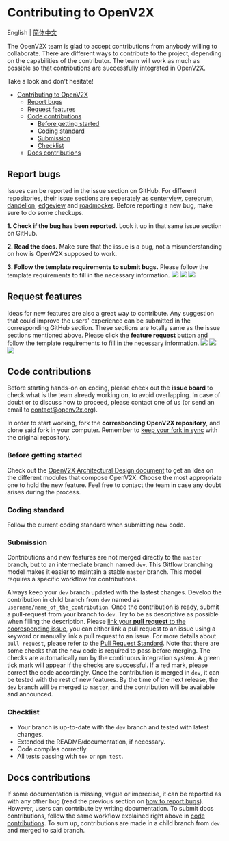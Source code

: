 # Contributing to OpenV2X

English | [简体中文](./v2x_contribution-zh_CN.md)

The OpenV2X team is glad to accept contributions from anybody willing to collaborate. There are
different ways to contribute to the project, depending on the capabilities of the contributor. The
team will work as much as possible so that contributions are successfully integrated in OpenV2X.

Take a look and don't hesitate!

- [Contributing to OpenV2X](#contributing-to-openv2x)
  - [Report bugs](#report-bugs)
  - [Request features](#request-features)
  - [Code contributions](#code-contributions)
    - [Before getting started](#before-getting-started)
    - [Coding standard](#coding-standard)
    - [Submission](#submission)
    - [Checklist](#checklist)
  - [Docs contributions](#docs-contributions)

## Report bugs

Issues can be reported in the issue section on GitHub. For different repositories, their issue
sections are seperately as [centerview](https://github.com/open-v2x/centerview/issues),
[cerebrum](https://github.com/open-v2x/cerebrum/issues),
[dandelion](https://github.com/open-v2x/dandelion/issues),
[edgeview](https://github.com/open-v2x/edgeview/issues) and
[roadmocker](https://github.com/open-v2x/roadmocker/issues). Before reporting a new bug, make sure
to do some checkups.

**1. Check if the bug has been reported.** Look it up in that same issue section on GitHub.

**2. Read the docs.** Make sure that the issue is a bug, not a misunderstanding on how is OpenV2X
supposed to work.

**3. Follow the template requirements to submit bugs.** Please follow the template requirements to
fill in the necessary information. ![](images/issues_button.png) ![](images/bug_report_button.png)
![](images/bug_report_template.png)

## Request features

Ideas for new features are also a great way to contribute. Any suggestion that could improve the
users' experience can be submitted in the corresponding GitHub section. These sections are totally
same as the issue sections mentioned above. Please click the **feature request** button and follow
the template requirements to fill in the necessary information. ![](images/issues_button.png)
![](images/feature_request_button.png) ![](images/feature_request_template.png)

## Code contributions

Before starting hands-on on coding, please check out the **issue board** to check what is the team
already working on, to avoid overlapping. In case of doubt or to discuss how to proceed, please
contact one of us (or send an email to contact@openv2x.org).

In order to start working, fork the **corresbonding OpenV2X repository**, and clone said fork in
your computer. Remember to
[keep your fork in sync](https://docs.github.com/en/enterprise/2.13/user/articles/syncing-a-fork)
with the original repository.

### Before getting started

Check out the [OpenV2X Architectural Design document](v2x-architectural-design.md) to get an idea on
the different modules that compose OpenV2X. Choose the most appropriate one to hold the new feature.
Feel free to contact the team in case any doubt arises during the process.

### Coding standard

Follow the current coding standard when submitting new code.

### Submission

Contributions and new features are not merged directly to the `master` branch, but to an
intermediate branch named `dev`. This Gitflow branching model makes it easier to maintain a stable
`master` branch. This model requires a specific workflow for contributions.

Always keep your `dev` branch updated with the lastest changes. Develop the contribution in child
branch from `dev` named as `username/name_of_the_contribution`. Once the contribution is ready,
submit a pull-request from your branch to `dev`. Try to be as descriptive as possible when filling
the description. Please
[link your **pull request** to the cooresponding
issue](https://docs.github.com/en/issues/tracking-your-work-with-issues/linking-a-pull-request-to-an-issue),
you can either link a pull request to an issue using a keyword or manually link a pull request to an
issue. For more details about `pull request`, please refer to the
[Pull Request Standard](./v2x_pull_request_standard-zh_CN.md). Note that there are some checks that
the new code is required to pass before merging. The checks are automatically run by the continuous
integration system. A green tick mark will appear if the checks are successful. If a red mark,
please correct the code accordingly. Once the contribution is merged in `dev`, it can be tested with
the rest of new features. By the time of the next release, the `dev` branch will be merged to
`master`, and the contribution will be available and announced.

### Checklist

- Your branch is up-to-date with the `dev` branch and tested with latest changes.
- Extended the README/documentation, if necessary.
- Code compiles correctly.
- All tests passing with `tox` or `npm test`.

## Docs contributions

If some documentation is missing, vague or imprecise, it can be reported as with any other bug (read
the previous section on [how to report bugs](#report-bugs)). However, users can contribute by
writing documentation. To submit docs contributions, follow the same workflow explained right above
in [code contributions](#code-contributions). To sum up, contributions are made in a child branch
from `dev` and merged to said branch.
